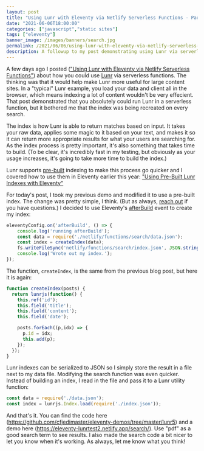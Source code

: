 ```yaml
---
layout: post
title: "Using Lunr with Eleventy via Netlify Serverless Functions - Part Two"
date: "2021-06-06T18:00:00"
categories: ["javascript","static sites"]
tags: ["eleventy"]
banner_image: /images/banners/search.jpg
permalink: /2021/06/06/using-lunr-with-eleventy-via-netlify-serverless-functions-part-two
description: A followup to my post demonstrating using Lunr via serverless functions
---
```


A few days ago I posted (["Using Lunr with Eleventy via Netlify Serverless Functions"](https://www.raymondcamden.com/2021/06/02/using-lunr-with-eleventy-via-netlify-serverless-functions)) about how you could use [Lunr](https://lunrjs.com/) via serverless functions. The thinking was that it would help make Lunr more useful for large content sites. In a "typical" Lunr example, you load your data and client all in the browser, which means indexing a lot of content wouldn't be very effecient. That post demonstrated that you absolutely could run Lunr in a serverless function, but it bothered me that the index was being recreated on every search. 

The index is how Lunr is able to return matches based on input. It takes your raw data, applies some magic to it based on your text, and makes it so it can return more appropriate results for what your users are searching for. As the index process is pretty important, it's also something that takes time to build. (To be clear, it's incredibly fast in my testing, but obviously as your usage increases, it's going to take more time to build the index.) 

Lunr supports [pre-built](https://lunrjs.com/guides/index_prebuilding.html) indexing to make this process go quicker and I covered how to use them in Eleventy earlier this year: ["Using Pre-Built Lunr Indexes with Eleventy"](https://www.raymondcamden.com/2021/01/22/using-pre-built-lunr-indexes-with-eleventy)

For today's post, I took my previous demo and modified it to use a pre-built index. The change was pretty simple, I think. (But as always, [reach out](https://twitter.com/raymondcamden) if you have questions.) I decided to use Eleventy's [afterBuild](https://www.11ty.dev/docs/events/#afterbuild) event to create my index:

```js
eleventyConfig.on('afterBuild', () => {
	console.log('running afterBuild');
	const data = require('./netlify/functions/search/data.json');
	const index = createIndex(data);
	fs.writeFileSync('netlify/functions/search/index.json', JSON.stringify(index));
	console.log('Wrote out my index.');
});
```

The function, `createIndex`, is the same from the previous blog post, but here it is again:

```js
function createIndex(posts) {
  return lunrjs(function() {
    this.ref('id');
    this.field('title');
    this.field('content');
    this.field('date');

    posts.forEach((p,idx) => {
      p.id = idx;
      this.add(p);
    });
  });
}
```

Lunr indexes can be serialized to JSON so I simply store the result in a file next to my data file. Modifying the search function was even quicker. Instead of building an index, I read in the file and pass it to a Lunr utility function:

```js
const data = require('./data.json');
const index = lunrjs.Index.load(require('./index.json'));
```

And that's it. You can find the code here (<https://github.com/cfjedimaster/eleventy-demos/tree/master/lunr5>) and a demo here (<https://eleventy-lunrtest2.netlify.app/search/>). Use "pdf" as a good search term to see results. I also made the search code a bit nicer to let you know when it's working. As always, let me know what you think!
